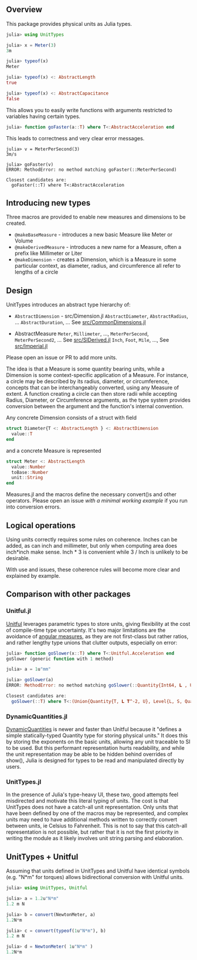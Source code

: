 ## Overview
This package provides physical units as Julia types.

```julia
julia> using UnitTypes

julia> x = Meter(3)
3m

julia> typeof(x)
Meter

julia> typeof(x) <: AbstractLength
true

julia> typeof(x) <: AbstractCapacitance
false
```

This allows you to easily write functions with arguments restricted to variables having certain types.
```julia
julia> function goFaster(a::T) where T<:AbstractAcceleration end
```

This leads to correctness and very clear error messages.
```
julia> v = MeterPerSecond(3)
3m/s

julia> goFaster(v)
ERROR: MethodError: no method matching goFaster(::MeterPerSecond)

Closest candidates are:
  goFaster(::T) where T<:AbstractAcceleration
```

## Introducing new types
Three macros are provided to enable new measures and dimensions to be created.
* `@makeBaseMeasure` - introduces a new basic Measure like Meter or Volume
* `@makeDerivedMeasure` - introduces a new name for a Measure, often a prefix like Millimeter or Liter
* `@makeDimension` - creates a Dimension, which is a Measure in some particular context, as diameter, radius, and circumference all refer to lengths of a circle

## Design
UnitTypes introduces an abstract type hierarchy of:
* `AbstractDimension` - src/Dimension.jl
`AbstractDiameter`, `AbstractRadius`, ...
`AbstractDuration`, ...
See [src/CommonDimensions.jl](src/CommonDimensions.jl)

* AbstractMeasure
`Meter`, `Millimeter`, ..., `MeterPerSecond`, `MeterPerSecond2`, ... See [src/SIDerived.jl](src/SIDerived.jl)
`Inch`, `Foot`, `Mile`, ..., See [src/Imperial.jl](src/Imperial.jl)

Please open an issue or PR to add more units.

The idea is that a Measure is some quantity bearing units, while a Dimension is some context-specific application of a Measure.
For instance, a circle may be described by its radius, diameter, or circumference, concepts that can be interchangeably converted, using any Measure of extent.
A function creating a circle can then store radii while accepting Radius, Diameter, or Circumference arguments, as the type system provides conversion between the argument and the function's internal convention.

Any concrete Dimension consists of a struct with field 
```julia
struct Diameter{T <: AbstractLength } <: AbstractDimension
  value::T
end
```
and a concrete Measure is represented
```julia
struct Meter <: AbstractLength
  value::Number
  toBase::Number
  unit::String
end
```

Measures.jl and the macros define the necessary convert()s and other operators.
Please open an issue _with a minimal working example_ if you run into conversion errors.

## Logical operations
Using units correctly requires some rules on coherence.
Inches can be added, as can inch and millimeter, but only when computing area does inch*inch make sense.
Inch * 3 is convenient while 3 / Inch is unlikely to be desirable.

With use and issues, these coherence rules will become more clear and explained by example.

## Comparison with other packages

### Unitful.jl
[Unitful](https://painterqubits.github.io/Unitful.jl/latest/) leverages parametric types to store units, giving flexibility at the cost of compile-time type uncertainty.
It's two major limitations are the avoidance of [angular measures](https://painterqubits.github.io/Unitful.jl/latest/trouble/#promotion-with-dimensionless-numbers), as they are not first-class but rather ratios, and rather lengthy type unions that clutter outputs, especially on error:

```julia
julia> function goSlower(x::T) where T<:Unitful.Acceleration end
goSlower (generic function with 1 method)

julia> a = 1u"mm"

julia> goSlower(a)
ERROR: MethodError: no method matching goSlower(::Quantity{Int64, 𝐋 , Unitful.FreeUnits{(mm,), 𝐋 , nothing}})

Closest candidates are:
  goSlower(::T) where T<:(Union{Quantity{T, 𝐋 𝐓^-2, U}, Level{L, S, Quantity{T, 𝐋 𝐓^-2, U}} where {L, S}} where {T, U}) 
```

### DynamicQuantities.jl

[DynamicQuantities](https://github.com/SymbolicML/DynamicQuantities.jl) is newer and faster than Unitful because it "defines a simple statically-typed Quantity type for storing physical units."
It does this by storing the exponents on the basic units, allowing any unit traceable to SI to be used.
But this performant representation hurts readability, and while the unit representation may be able to be hidden behind overrides of show(), Julia is designed for types to be read and manipulated directly by users.

### UnitTypes.jl

In the presence of Julia's type-heavy UI, these two, good attempts feel misdirected and motivate this literal typing of units.
The cost is that UnitTypes does not have a catch-all unit representation.
Only units that have been defined by one of the macros may be represented, and complex units may need to have additional methods written to correctly convert between units, ie Celsius to Fahrenheit.
This is not to say that this catch-all representation is not possible, but rather that it is not the first priority in writing the module as it likely involves unit string parsing and elaboration.

## UnitTypes + Unitful
Assuming that units defined in UnitTypes and Unitful have identical symbols (e.g. "N*m" for torques) allows bidirectional conversion with Unitful units.

```julia
julia> using UnitTypes, Unitful

julia> a = 1.2u"N*m"
1.2 m N

julia> b = convert(NewtonMeter, a)
1.2N*m

julia> c = convert(typeof(1u"N*m"), b)
1.2 m N

julia> d = NewtonMeter( 1u"N*m" )
1.2N*m
```


